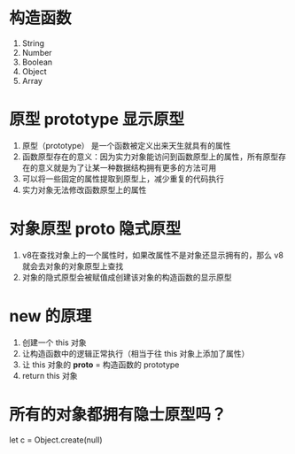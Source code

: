 # 构造函数
1. String
2. Number
3. Boolean
4. Object
5. Array

# 原型  prototype   显示原型
1. 原型（prototype） 是一个函数被定义出来天生就具有的属性
2. 函数原型存在的意义：因为实力对象能访问到函数原型上的属性，所有原型存在的意义就是为了让某一种数据结构拥有更多的方法可用
3. 可以将一些固定的属性提取到原型上，减少重复的代码执行
4. 实力对象无法修改函数原型上的属性


# 对象原型  __proto__   隐式原型
1. v8在查找对象上的一个属性时，如果改属性不是对象还显示拥有的，那么 v8 就会去对象的对象原型上查找
2. 对象的隐式原型会被赋值成创建该对象的构造函数的显示原型

# new 的原理
1. 创建一个 this 对象
2. 让构造函数中的逻辑正常执行（相当于往 this 对象上添加了属性）
3. 让 this 对象的 __proto__ = 构造函数的 prototype
4. return this 对象

# 所有的对象都拥有隐士原型吗？
let c = Object.create(null)
